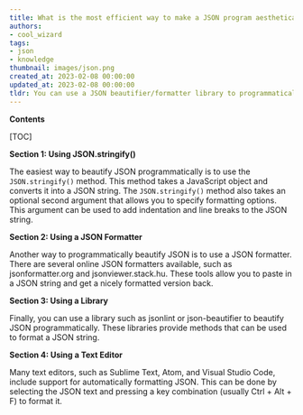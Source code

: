 ```yaml
---
title: What is the most efficient way to make a JSON program aesthetically pleasing?
authors:
- cool_wizard
tags:
- json
- knowledge
thumbnail: images/json.png
created_at: 2023-02-08 00:00:00
updated_at: 2023-02-08 00:00:00
tldr: You can use a JSON beautifier/formatter library to programmatically beautify JSON.
---
```


**Contents**

[TOC]

**Section 1: Using JSON.stringify()**

The easiest way to beautify JSON programmatically is to use the `JSON.stringify()` method. This method takes a JavaScript object and converts it into a JSON string. The `JSON.stringify()` method also takes an optional second argument that allows you to specify formatting options. This argument can be used to add indentation and line breaks to the JSON string.

**Section 2: Using a JSON Formatter**

Another way to programmatically beautify JSON is to use a JSON formatter. There are several online JSON formatters available, such as jsonformatter.org and jsonviewer.stack.hu. These tools allow you to paste in a JSON string and get a nicely formatted version back.

**Section 3: Using a Library**

Finally, you can use a library such as jsonlint or json-beautifier to beautify JSON programmatically. These libraries provide methods that can be used to format a JSON string.

**Section 4: Using a Text Editor**

Many text editors, such as Sublime Text, Atom, and Visual Studio Code, include support for automatically formatting JSON. This can be done by selecting the JSON text and pressing a key combination (usually Ctrl + Alt + F) to format it.
